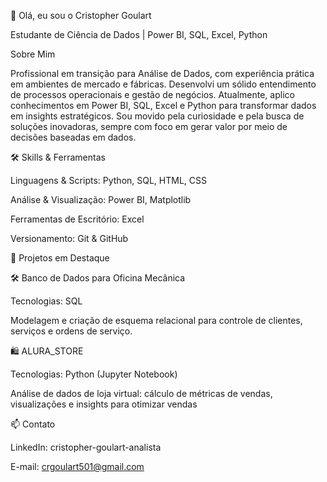 👋 Olá, eu sou o Cristopher Goulart

Estudante de Ciência de Dados | Power BI, SQL, Excel, Python

Sobre Mim

Profissional em transição para Análise de Dados, com experiência prática em ambientes de mercado e fábricas. Desenvolvi um sólido entendimento de processos operacionais e gestão de negócios. Atualmente, aplico conhecimentos em Power BI, SQL, Excel e Python para transformar dados em insights estratégicos. Sou movido pela curiosidade e pela busca de soluções inovadoras, sempre com foco em gerar valor por meio de decisões baseadas em dados.

🛠️ Skills & Ferramentas

Linguagens & Scripts: Python, SQL, HTML, CSS

Análise & Visualização: Power BI, Matplotlib

Ferramentas de Escritório: Excel

Versionamento: Git & GitHub

🚀 Projetos em Destaque

🛠️ Banco de Dados para Oficina Mecânica

Tecnologias: SQL

Modelagem e criação de esquema relacional para controle de clientes, serviços e ordens de serviço.

🛍️ ALURA_STORE 

Tecnologias: Python (Jupyter Notebook)

Análise de dados de loja virtual: cálculo de métricas de vendas, visualizações e insights para otimizar vendas

📫 Contato

LinkedIn: cristopher-goulart-analista

E-mail: crgoulart501@gmail.com
